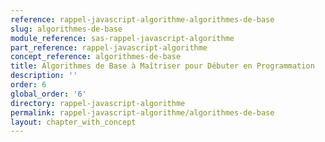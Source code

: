 ```yaml
---
reference: rappel-javascript-algorithme-algorithmes-de-base
slug: algorithmes-de-base
module_reference: sas-rappel-javascript-algorithme
part_reference: rappel-javascript-algorithme
concept_reference: algorithmes-de-base
title: Algorithmes de Base à Maîtriser pour Débuter en Programmation
description: ''
order: 6
global_order: '6'
directory: rappel-javascript-algorithme
permalink: rappel-javascript-algorithme/algorithmes-de-base
layout: chapter_with_concept
---
```

